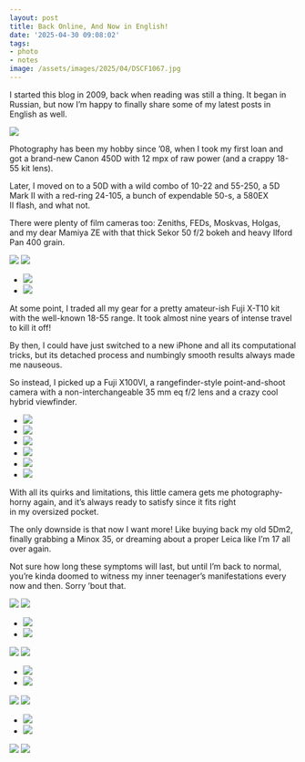 ```yaml
---
layout: post
title: Back Online, And Now in English!
date: '2025-04-30 09:08:02'
tags:
- photo
- notes
image: /assets/images/2025/04/DSCF1067.jpg
---
```


I started this blog in 2009, back when reading was still a thing. It began in Russian, but now I’m happy to finally share some of my latest posts in English as well.

![](/assets/images/2025/04/DSCF1067.jpg)

Photography has been my hobby since ’08, when I took my first loan and got a brand-new Canon 450D with 12 mpx of raw power (and a crappy 18-55 kit lens).

Later, I moved on to a 50D with a wild combo of 10-22 and 55-250, a 5D Mark II with a red-ring 24-105, a bunch of expendable 50-s, a 580EX II flash, and what not.

There were plenty of film cameras too: Zeniths, FEDs, Moskvas, Holgas, and my dear Mamiya ZE with that thick Sekor 50 f/2 bokeh and heavy Ilford Pan 400 grain.

![](/assets/images/2025/04/DSCF1141.jpg)
![](/assets/images/2025/04/DSCF0409.jpg)
- ![](/assets/images/2025/04/DSCF0906.jpg)
- ![](/assets/images/2025/04/DSCF0891.jpg)

At some point, I traded all my gear for a pretty amateur-ish Fuji X-T10 kit with the well-known 18-55 range. It took almost nine years of intense travel to kill it off!

By then, I could have just switched to a new iPhone and all its computational tricks, but its detached process and numbingly smooth results always made me nauseous.

So instead, I picked up a Fuji X100VI, a rangefinder-style point-and-shoot camera with a non-interchangeable 35 mm eq f/2 lens and a crazy cool hybrid viewfinder.

- ![](/assets/images/2025/04/DSCF0648.jpg)
- ![](/assets/images/2025/04/DSCF0627.jpg)
- ![](/assets/images/2025/04/DSCF0894.jpg)
- ![](/assets/images/2025/04/DSCF0896.jpg)
- ![](/assets/images/2025/04/DSCF0715.jpg)
- ![](</assets/images/2025/04/DSCF1559 1.jpg>)

With all its quirks and limitations, this little camera gets me photography-horny again, and it’s always ready to satisfy since it fits right in my oversized pocket.

The only downside is that now I want more! Like buying back my old 5Dm2, finally grabbing a Minox 35, or dreaming about a proper Leica like I’m 17 all over again.

Not sure how long these symptoms will last, but until I’m back to normal, you’re kinda doomed to witness my inner teenager’s manifestations every now and then.
Sorry ’bout that.

![](/assets/images/2025/04/DSCF0940.jpg)
![](/assets/images/2025/04/DSCF0780.jpg)
- ![](/assets/images/2025/04/DSCF1628.jpg)
- ![](/assets/images/2025/04/DSCF0950.jpg)

![](/assets/images/2025/04/DSCF1039.jpg)
![](/assets/images/2025/04/DSCF1171.jpg)
- ![](/assets/images/2025/04/DSCF0845.jpg)
- ![](/assets/images/2025/04/DSCF1493.jpg)

![](/assets/images/2025/04/DSCF0932.jpg)
![](/assets/images/2025/04/DSCF0992.jpg)
- ![](/assets/images/2025/04/DSCF0864.jpg)
- ![](/assets/images/2025/04/DSCF0869.jpg)

![](/assets/images/2025/04/DSCF1194.jpg)
![](/assets/images/2025/04/DSCF1210.jpg)